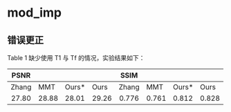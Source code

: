 # mod_imp

## 错误更正
Table 1 缺少使用 T1 与 Tf 的情况，实验结果如下：

|  PSNR |       |       |       |  SSIM |       |       |       |
|:-----:|-------|-------|-------|:-----:|-------|-------|-------|
| Zhang |  MMT  | Ours* |  Ours | Zhang |  MMT  | Ours* |  Ours |
| 27.80 | 28.88 | 28.01 | 29.26 | 0.776 | 0.761 | 0.812 | 0.828 |
